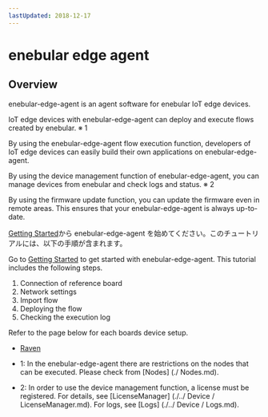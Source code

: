 ```yaml
---
lastUpdated: 2018-12-17
---
```


# enebular edge agent

## Overview

enebular-edge-agent is an agent software for enebular IoT edge devices.

IoT edge devices with enebular-edge-agent can deploy and execute flows created by enebular. ※ 1

By using the enebular-edge-agent flow execution function, developers of IoT edge devices can easily build their own applications on enebular-edge-agent.

By using the device management function of enebular-edge-agent, you can manage devices from enebular and check logs and status. ※ 2

By using the firmware update function, you can update the firmware
even in remote areas. This ensures that your enebular-edge-agent is always up-to-date.

[Getting Started](./GettingStarted.md)から enebular-edge-agent を始めてください。このチュートリアルには、以下の手順が含まれます。

Go to [Getting Started](./GettingStarted.md) to get started with enebular-edge-agent. This tutorial includes the following steps.

1. Connection of reference board
1. Network settings
1. Import flow
1. Deploying the flow
1. Checking the execution log

Refer to the page below for each boards device setup.

- [Raven](./../Board/RAVEN.md)

* 1: In the enebular-edge-agent there are restrictions on the nodes that can be executed. Please check from [Nodes] (./ Nodes.md).

* 2: In order to use the device management function, a license must be registered. For details, see [LicenseManager] (./../ Device / LicenseManager.md). For logs, see [Logs] (./../ Device / Logs.md).
